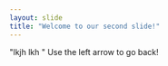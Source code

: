 ```yaml
---
layout: slide
title: "Welcome to our second slide!"
---
```

"lkjh lkh "
Use the left arrow to go back!
